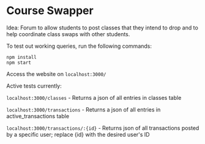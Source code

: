 # Course Swapper

Idea: Forum to allow students to post classes that they intend to drop and to help coordinate class swaps with other students. 

To test out working queries, run the following commands: 

```
npm install
npm start
```
Access the website on ```localhost:3000/```

Active tests currently: 

```localhost:3000/classes``` - Returns a json of all entries in classes table

```localhost:3000/transactions``` - Returns a json of all entries in active_transactions table

```localhost:3000/transactions/:{id}``` - Returns json of all transactions posted by a specific user; replace {id} with the desired user's ID
